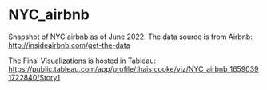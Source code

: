 # NYC_airbnb

Snapshot of NYC airbnb as of June 2022. The data source is from Airbnb: http://insideairbnb.com/get-the-data


The Final Visualizations is hosted in Tableau: https://public.tableau.com/app/profile/thais.cooke/viz/NYC_airbnb_16590391722840/Story1
